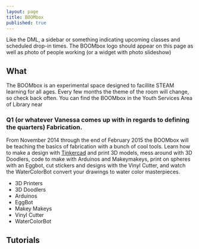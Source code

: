 ```yaml
---
layout: page
title: BOOMbox
published: true
---
```


Like the DML, a sidebar or something indicating upcoming classes and scheduled drop-in times. The BOOMbox logo should appear on this page as well as photo of people working (or a widget with photo slideshow)
## What
The BOOMbox is an experimental space designed to facillite STEAM learning for all ages. Every few months the theme of the room will change, so check back often. You can find the BOOMbox in the Youth Services Area of Library near 
### Q1 (or whatever Vanessa comes up with in regards to defining the quarters) Fabrication.
From November 2014 through the end of February 2015 the BOOMbox will be teaching the basics of fabrication with a bunch of cool tools. Learn how to make a design with [Tinkercad](https://tinkercad.com/) and print 3D models, mess around with 3D Doodlers, code to make with Arduinos and Makeymakeys, print on spheres with an Eggbot, cut stickers and designs with the Vinyl Cutter, and watch the WaterColorBot convert your drawings to water color masterpieces.
- 3D Printers
- 3D Doodlers 
- Arduinos
- EggBot
- Makey Makeys
- Vinyl Cutter
- WaterColorBot
## Tutorials